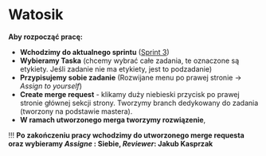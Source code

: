 # Watosik

**Aby rozpocząć pracę:**

- **Wchodzimy do aktualnego sprintu** ([Sprint 3](https://gitlab.com/Yllavyre472/watosik-projekt-zespolowy/-/milestones/2#tab-issues))
- **Wybieramy Taska** (chcemy wybrać całe zadania, te oznaczone są etykiety. Jeśli zadanie nie ma etykiety, jest to podzadanie)
- **Przypisujemy sobie zadanie** (Rozwijane menu po prawej stronie -> _Assign to yourself_)
- **Create merge request** - klikamy duży niebieski przycisk po prawej stronie głównej sekcji strony. Tworzymy branch dedykowany do zadania (tworzony na podstawie mastera).
- **W ramach utworzonego merga tworzymy rozwiązenie**,

!!!
**Po zakończeniu pracy wchodzimy do utworzonego merge requesta oraz wybieramy _Assigne_ : Siebie, _Reviewer_: Jakub Kasprzak**
